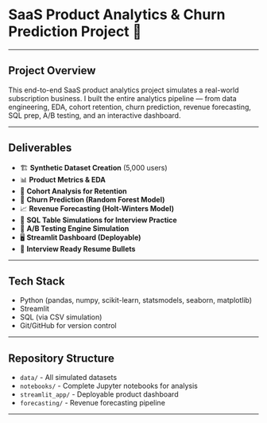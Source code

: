 # SaaS Product Analytics & Churn Prediction Project 🚀

---

## Project Overview

This end-to-end SaaS product analytics project simulates a real-world subscription business. I built the entire analytics pipeline — from data engineering, EDA, cohort retention, churn prediction, revenue forecasting, SQL prep, A/B testing, and an interactive dashboard.

---

## Deliverables

- 🏗 **Synthetic Dataset Creation** (5,000 users)
- 📊 **Product Metrics & EDA**
- 🔄 **Cohort Analysis for Retention**
- 🎯 **Churn Prediction (Random Forest Model)**
- 📈 **Revenue Forecasting (Holt-Winters Model)**
- 🧮 **SQL Table Simulations for Interview Practice**
- 🧪 **A/B Testing Engine Simulation**
- 🖥 **Streamlit Dashboard (Deployable)**
- 📄 **Interview Ready Resume Bullets**

---

## Tech Stack

- Python (pandas, numpy, scikit-learn, statsmodels, seaborn, matplotlib)
- Streamlit
- SQL (via CSV simulation)
- Git/GitHub for version control

---

## Repository Structure

- `data/` - All simulated datasets
- `notebooks/` - Complete Jupyter notebooks for analysis
- `streamlit_app/` - Deployable product dashboard
- `forecasting/` - Revenue forecasting pipeline


---

